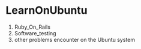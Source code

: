 # LearnOnUbuntu
1. Ruby_On_Rails
2. Software_testing
3. other problems encounter on the Ubuntu system
